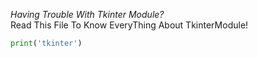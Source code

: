 _Having Trouble With Tkinter Module?_<br/>
Read This File To Know EveryThing About TkinterModule!
```python
print('tkinter')
```
